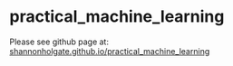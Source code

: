 # practical_machine_learning

Please see github page at: [shannonholgate.github.io/practical_machine_learning](shannonholgate.github.io/practical_machine_learning)
